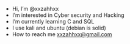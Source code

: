 - Hi, I’m @xxzahhxx
- I’m interested in Cyber security and Hacking
- I’m currently learning C and SQL
- I use kali and ubuntu (debian is solid)
- How to reach me xxzahhxx@gmail.com
